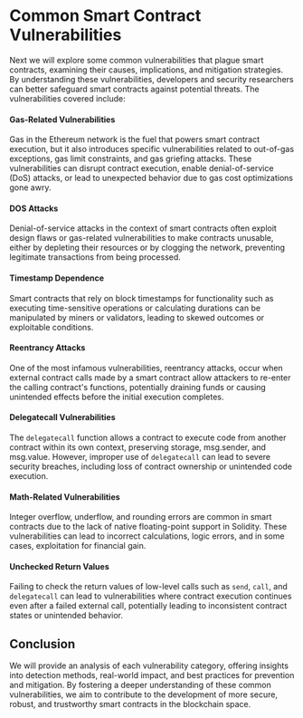# Common Smart Contract Vulnerabilities

Next we will explore some common vulnerabilities that plague smart contracts, examining their causes, implications, and mitigation strategies. By understanding these vulnerabilities, developers  and security researchers can better safeguard smart contracts against potential threats. The vulnerabilities covered include:

#### Gas-Related Vulnerabilities

Gas in the Ethereum network is the fuel that powers smart contract execution, but it also introduces specific vulnerabilities related to out-of-gas exceptions, gas limit constraints, and gas griefing attacks. These vulnerabilities can disrupt contract execution, enable denial-of-service (DoS) attacks, or lead to unexpected behavior due to gas cost optimizations gone awry.

#### DOS Attacks

Denial-of-service attacks in the context of smart contracts often exploit design flaws or gas-related vulnerabilities to make contracts unusable, either by depleting their resources or by clogging the network, preventing legitimate transactions from being processed.

#### Timestamp Dependence

Smart contracts that rely on block timestamps for functionality such as executing time-sensitive operations or calculating durations can be manipulated by miners or validators, leading to skewed outcomes or exploitable conditions.

#### Reentrancy Attacks

One of the most infamous vulnerabilities, reentrancy attacks, occur when external contract calls made by a smart contract allow attackers to re-enter the calling contract's functions, potentially draining funds or causing unintended effects before the initial execution completes.

#### Delegatecall Vulnerabilities

The `delegatecall` function allows a contract to execute code from another contract within its own context, preserving storage, msg.sender, and msg.value. However, improper use of `delegatecall` can lead to severe security breaches, including loss of contract ownership or unintended code execution.

#### Math-Related Vulnerabilities

Integer overflow, underflow, and rounding errors are common in smart contracts due to the lack of native floating-point support in Solidity. These vulnerabilities can lead to incorrect calculations, logic errors, and in some cases, exploitation for financial gain.

#### Unchecked Return Values

Failing to check the return values of low-level calls such as `send`, `call`, and `delegatecall` can lead to vulnerabilities where contract execution continues even after a failed external call, potentially leading to inconsistent contract states or unintended behavior.

## Conclusion

We will provide an analysis of each vulnerability category, offering insights into detection methods, real-world impact, and best practices for prevention and mitigation. By fostering a deeper understanding of these common vulnerabilities, we aim to contribute to the development of more secure, robust, and trustworthy smart contracts in the blockchain space.